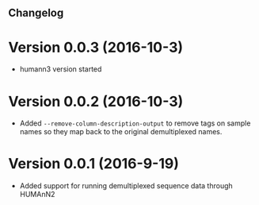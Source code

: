 ## Changelog

# Version 0.0.3 (2016-10-3)

* humann3 version started

# Version 0.0.2 (2016-10-3)

* Added `--remove-column-description-output` to remove tags on sample names so they map back to the original demultiplexed names.

# Version 0.0.1 (2016-9-19)

* Added support for running demultiplexed sequence data through HUMAnN2
